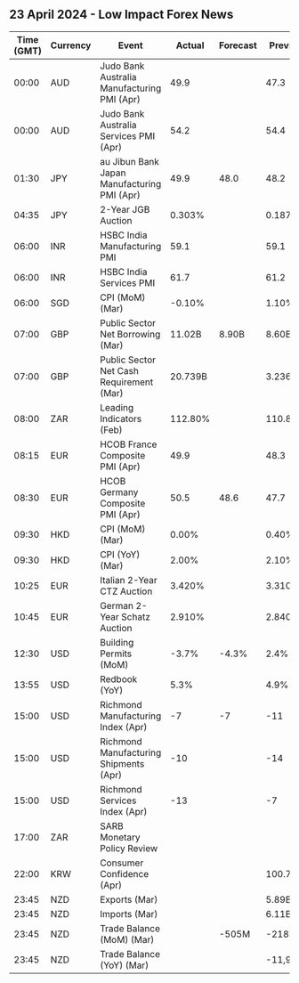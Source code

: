 ## 23 April 2024 - Low Impact Forex News

| Time (GMT) | Currency | Event | Actual | Forecast | Previous |
|------|----------|-------|--------|----------|----------|
| 00:00 | AUD | Judo Bank Australia Manufacturing PMI (Apr) | 49.9 |  | 47.3 |
| 00:00 | AUD | Judo Bank Australia Services PMI (Apr) | 54.2 |  | 54.4 |
| 01:30 | JPY | au Jibun Bank Japan Manufacturing PMI (Apr) | 49.9 | 48.0 | 48.2 |
| 04:35 | JPY | 2-Year JGB Auction | 0.303% |  | 0.187% |
| 06:00 | INR | HSBC India Manufacturing PMI | 59.1 |  | 59.1 |
| 06:00 | INR | HSBC India Services PMI | 61.7 |  | 61.2 |
| 06:00 | SGD | CPI (MoM) (Mar) | -0.10% |  | 1.10% |
| 07:00 | GBP | Public Sector Net Borrowing (Mar) | 11.02B | 8.90B | 8.60B |
| 07:00 | GBP | Public Sector Net Cash Requirement (Mar) | 20.739B |  | 3.236B |
| 08:00 | ZAR | Leading Indicators (Feb) | 112.80% |  | 110.80% |
| 08:15 | EUR | HCOB France Composite PMI (Apr) | 49.9 |  | 48.3 |
| 08:30 | EUR | HCOB Germany Composite PMI (Apr) | 50.5 | 48.6 | 47.7 |
| 09:30 | HKD | CPI (MoM) (Mar) | 0.00% |  | 0.40% |
| 09:30 | HKD | CPI (YoY) (Mar) | 2.00% |  | 2.10% |
| 10:25 | EUR | Italian 2-Year CTZ Auction | 3.420% |  | 3.310% |
| 10:45 | EUR | German 2-Year Schatz Auction | 2.910% |  | 2.840% |
| 12:30 | USD | Building Permits (MoM) | -3.7% | -4.3% | 2.4% |
| 13:55 | USD | Redbook (YoY) | 5.3% |  | 4.9% |
| 15:00 | USD | Richmond Manufacturing Index (Apr) | -7 | -7 | -11 |
| 15:00 | USD | Richmond Manufacturing Shipments (Apr) | -10 |  | -14 |
| 15:00 | USD | Richmond Services Index (Apr) | -13 |  | -7 |
| 17:00 | ZAR | SARB Monetary Policy Review |  |  |  |
| 22:00 | KRW | Consumer Confidence (Apr) |  |  | 100.7 |
| 23:45 | NZD | Exports (Mar) |  |  | 5.89B |
| 23:45 | NZD | Imports (Mar) |  |  | 6.11B |
| 23:45 | NZD | Trade Balance (MoM) (Mar) |  | -505M | -218M |
| 23:45 | NZD | Trade Balance (YoY) (Mar) |  |  | -11,990M |
